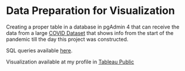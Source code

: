 # Data Preparation for Visualization

Creating a proper table in a database in pgAdmin 4
that can receive the data from a large [COVID Dataset]() that shows info from the start of the pandemic till the day this project was constructed.

SQL queries available [here](/Data%20Preparation%20-%20Visualization/COVID_Data_prep_Visualization.sql).

Visualization available at my profile in [Tableau Public](https://public.tableau.com/app/profile/daniel.rivero5056/viz/COVIDDashboardTutorial_17077654051000/Project)